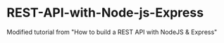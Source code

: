 # REST-API-with-Node-js-Express
Modified tutorial from "How to build a REST API with NodeJS &amp; Express"
